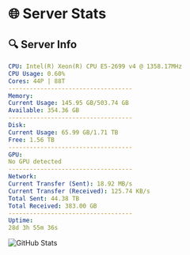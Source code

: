 # 🌐 Server Stats
## 🔍 Server Info
```yaml
CPU: Intel(R) Xeon(R) CPU E5-2699 v4 @ 1358.17MHz
CPU Usage: 0.60%
Cores: 44P | 88T
-----------------------------------
Memory:
Current Usage: 145.95 GB/503.74 GB
Available: 354.36 GB
-----------------------------------
Disk:
Current Usage: 65.99 GB/1.71 TB
Free: 1.56 TB
-----------------------------------
GPU:
No GPU detected
-----------------------------------
Network:
Current Transfer (Sent): 18.92 MB/s
Current Transfer (Received): 125.74 KB/s
Total Sent: 44.38 TB
Total Received: 383.00 GB
-----------------------------------
Uptime:
28d 3h 55m 36s
```
![GitHub Stats](https://img.shields.io/badge/Updated-2025-04-05_01:18:25-blue)